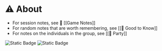# ⚠️ About
+ For session notes, see 📒 [[Game Notes]]
+ For random notes that are worth remembering, see [[📖 Good to Know]]
+ For notes on the individuals in the group, see [[👤 Party]] 


![Static Badge](https://img.shields.io/badge/Obsidian-483699?style=for-the-badge&logo=Obsidian&labelColor=483699) ![Static Badge](https://img.shields.io/badge/dungeons_and_dragons-red?style=for-the-badge&logo=dungeonsanddragons&logoColor=red&label=Made%20in&labelColor=white)
